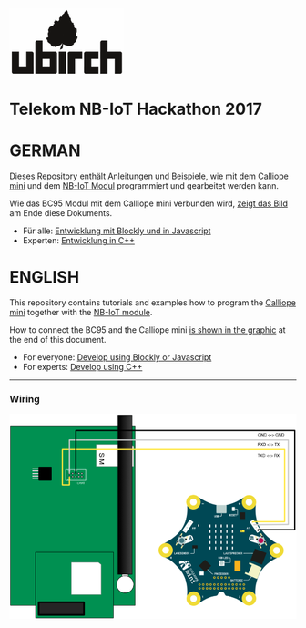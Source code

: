 [![ubirch GmbH](files/ubirch.png)](https://ubirch.com)

# Telekom NB-IoT Hackathon 2017

# GERMAN
Dieses Repository enthält Anleitungen und Beispiele, wie mit dem [Calliope mini](https://calliope.cc) und dem [NB-IoT
Modul](http://www.quectel.com/product/bc95.htm) programmiert und gearbeitet werden kann.

Wie das BC95 Modul mit dem Calliope mini verbunden wird, [zeigt das Bild](#wiring) am Ende diese Dokuments.

- Für alle: [Entwicklung mit Blockly und in Javascript](de-pxt-development.md)
- Experten: [Entwicklung in C++](de-cpp-development.md)

# ENGLISH

This repository contains tutorials and examples how to program the [Calliope mini](https://calliope.cc)  together
with the [NB-IoT module](http://www.quectel.com/product/bc95.htm).

How to connect the BC95 and the Calliope mini [is shown in the graphic](#wiring) at the end of this document.

- For everyone: [Develop using Blockly or Javascript](en-pxt-development.md)
- For experts: [Develop using C++](en-cpp-development.md)

----

### Wiring

![BC95 - Calliope mini wiring](files/wiring.png)
